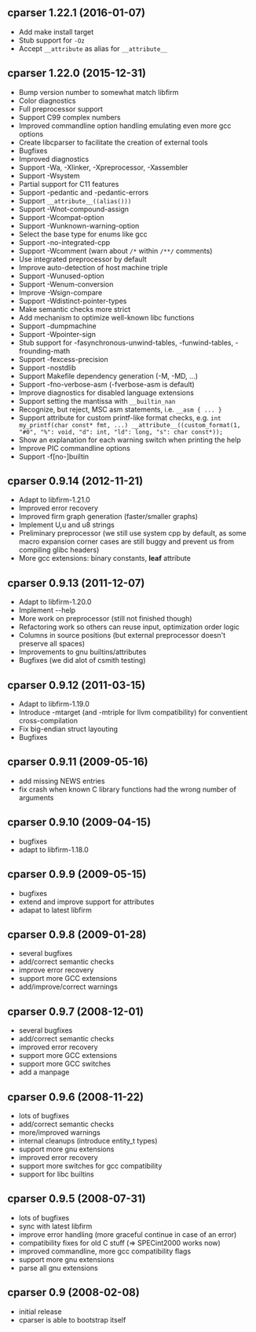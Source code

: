 cparser 1.22.1 (2016-01-07)
---------------------------

* Add make install target
* Stub support for `-Oz`
* Accept `__attribute` as alias for `__attribute__`

cparser 1.22.0 (2015-12-31)
---------------------------

* Bump version number to somewhat match libfirm
* Color diagnostics
* Full preprocessor support
* Support C99 complex numbers
* Improved commandline option handling emulating even more gcc options
* Create libcparser to facilitate the creation of external tools
* Bugfixes
* Improved diagnostics
* Support -Wa, -Xlinker, -Xpreprocessor, -Xassembler
* Support -Wsystem
* Partial support for C11 features
* Support -pedantic and -pedantic-errors
* Support `__attribute__((alias()))`
* Support -Wnot-compound-assign
* Support -Wcompat-option
* Support -Wunknown-warning-option
* Select the base type for enums like gcc
* Support -no-integrated-cpp
* Support -Wcomment (warn about `/*` within `/**/` comments)
* Use integrated preprocessor by default
* Improve auto-detection of host machine triple
* Support -Wunused-option
* Support -Wenum-conversion
* Improve -Wsign-compare
* Support -Wdistinct-pointer-types
* Make semantic checks more strict
* Add mechanism to optimize well-known libc functions
* Support -dumpmachine
* Support -Wpointer-sign
* Stub support for -fasynchronous-unwind-tables, -funwind-tables, -frounding-math
* Support -fexcess-precision
* Support -nostdlib
* Support Makefile dependency generation (-M, -MD, ...)
* Support -fno-verbose-asm (-fverbose-asm is default)
* Improve diagnostics for disabled language extensions
* Support setting the mantissa with `__builtin_nan`
* Recognize, but reject, MSC asm statements, i.e. `__asm { ... }`
* Support attribute for custom printf-like format checks, e.g. `int my_printf(char const* fmt, ...) __attribute__((custom_format(1, "#0", "%": void, "d": int, "ld": long, "s": char const*));`
* Show an explanation for each warning switch when printing the help
* Improve PIC commandline options
* Support -f[no-]builtin

cparser 0.9.14 (2012-11-21)
---------------------------

* Adapt to libfirm-1.21.0
* Improved error recovery
* Improved firm graph generation (faster/smaller graphs)
* Implement U,u and u8 strings
* Preliminary preprocessor (we still use system cpp by default, as some macro
  expansion corner cases are still buggy and prevent us from compiling glibc
  headers)
* More gcc extensions: binary constants, __leaf__ attribute

cparser 0.9.13 (2011-12-07)
---------------------------

* Adapt to libfirm-1.20.0
* Implement --help
* More work on preprocessor (still not finished though)
* Refactoring work so others can reuse input, optimization order logic
* Columns in source positions (but external preprocessor doesn't preserve all spaces)
* Improvements to gnu builtins/attributes
* Bugfixes (we did alot of csmith testing)

cparser 0.9.12 (2011-03-15)
---------------------------

* Adapt to libfirm-1.19.0
* Introduce -mtarget (and -mtriple for llvm compatibility) for conventient
  cross-compilation
* Fix big-endian struct layouting
* Bugfixes

cparser 0.9.11 (2009-05-16)
---------------------------

* add missing NEWS entries
* fix crash when known C library functions had the wrong number of arguments

cparser 0.9.10 (2009-04-15)
---------------------------

* bugfixes
* adapt to libfirm-1.18.0

cparser 0.9.9 (2009-05-15)
--------------------------

* bugfixes
* extend and improve support for attributes
* adapat to latest libfirm

cparser 0.9.8 (2009-01-28)
--------------------------
* several bugfixes
* add/correct semantic checks
* improve error recovery
* support more GCC extensions
* add/improve/correct warnings

cparser 0.9.7 (2008-12-01)
--------------------------

* several bugfixes
* add/correct semantic checks
* improved error recovery
* support more GCC extensions
* support more GCC switches
* add a manpage

cparser 0.9.6 (2008-11-22)
--------------------------

* lots of bugfixes
* add/correct semantic checks
* more/improved warnings
* internal cleanups (introduce entity_t types)
* support more gnu extensions
* improved error recovery
* support more switches for gcc compatibility
* support for libc builtins

cparser 0.9.5 (2008-07-31)
--------------------------

* lots of bugfixes
* sync with latest libfirm
* improve error handling (more graceful continue in case of an error)
* compatibility fixes for old C stuff (=> SPECint2000 works now)
* improved commandline, more gcc compatibility flags
* support more gnu extensions
* parse all gnu extensions

cparser 0.9 (2008-02-08)
------------------------

* initial release
* cparser is able to bootstrap itself

